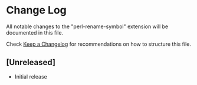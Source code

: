 # Change Log

All notable changes to the "perl-rename-symbol" extension will be documented in this file.

Check [Keep a Changelog](http://keepachangelog.com/) for recommendations on how to structure this file.

## [Unreleased]

- Initial release